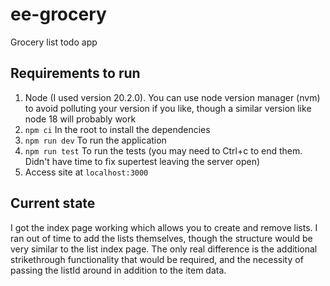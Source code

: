 # ee-grocery
Grocery list todo app

## Requirements to run
1. Node (I used version 20.2.0). You can use node version manager (nvm) to avoid polluting your version if you like, though a similar version like node 18 will probably work
2. `npm ci` In the root to install the dependencies
3. `npm run dev` To run the application
4. `npm run test` To run the tests (you may need to Ctrl+c to end them. Didn't have time to fix supertest leaving the server open)
5. Access site at `localhost:3000`

## Current state
I got the index page working which allows you to create and remove lists.
I ran out of time to add the lists themselves, though the structure would be very similar to
the list index page. The only real difference is the additional strikethrough functionality that would
be required, and the necessity of passing the listId around in addition to the item data.
